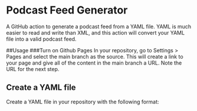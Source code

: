 # Podcast Feed Generator

A GitHub action to generate a podcast feed from a YAML file. YAML is much
easier to read and write than XML, and this action will convert your YAML file
into a valid podcast feed.

##Usage
###Turn on Github Pages
In your repository, go to Settings > Pages and select the main branch as the
source. This will create a link to your page and give all of the content in the
main branch a URL. Note the URL for the next step.

## Create a YAML file
Create a YAML file in your repository with the following format:
